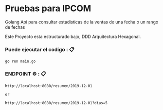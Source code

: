 # Pruebas para IPCOM

Golang 
Api para consultar estadisticas de la ventas de una fecha o un rango de fechas

Este Proyecto esta estructurado bajo, DDD  Arquitectura Hexagonal.

### Puede ejecutar el codigo : 📋

```
go run main.go
```

### ENDPOINT  ⚙️ : 📋

```
http://localhost:8080/resumen/2019-12-01

or

http://localhost:8080/resumen/2019-12-01?dias=5


```
